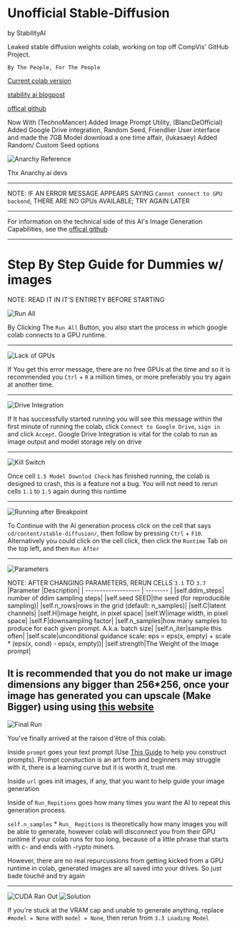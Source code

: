 # Unofficial Stable-Diffusion
by StabilityAI

Leaked stable diffusion weights colab, working on top off CompVis' GitHub Project.

`By The People, For The People`

[Current colab version](https://colab.research.google.com/drive/1QyxxftYREN3cJf8kuz--zFrnBxGg0w_S?usp=sharing)

[stability ai blogpost](https://stability-ai.webpkgcache.com/doc/-/s/stability.ai/beta-signup-form)

[offical github](https://github.com/CompVis/stable-diffusion)

Now With
(TechnoMancer) Added Image Prompt Utility,
(BlancDeOfficial) Added Google Drive integration, Random Seed, Friendlier User interface and made the 7GB Model download a one time affair,
(lukasaey) Added Random/ Custom Seed options

![Anarchy Reference](https://cdn.discordapp.com/attachments/806288700736405506/1010835283211714730/unknown.png)

Thx Anarchy.ai devs

---

NOTE: IF AN ERROR MESSAGE APPEARS SAYING `Cannot connect to GPU backend`, THERE ARE NO GPUs AVAILABLE; TRY AGAIN LATER

---

For information on the technical side of this AI's Image Generation Capabilities, see the [offical github](https://github.com/CompVis/stable-diffusion)

---

# Step By Step Guide for Dummies w/ images

NOTE: READ IT IN IT'S ENTIRETY BEFORE STARTING

![Run All](https://cdn.discordapp.com/attachments/806288700736405506/1010840674272280576/Screenshot_2022-08-21_at_10.05.52.png)

By Clicking The `Run All` Button, you also start the process in which google colab connects to a GPU runtime.

---

![Lack of GPUs](https://cdn.discordapp.com/attachments/806288700736405506/1010843232239886377/Screenshot_2022-08-21_at_10.29.42.png)

If You get this error message, there are no free GPUs at the time and so it is recommended you `Ctrl` + `R` a million times, or more preferably you try again at another time.

---

![Drive Integration](https://cdn.discordapp.com/attachments/806288700736405506/1010840674603651133/Screenshot_2022-08-21_at_10.10.36.png)

If It has successfully started running you will see this message within the first minute of running the colab, click `Connect to Google Drive`, `sign in` and click `Accept`.
Google Drive Integration is vital for the colab to run as image output and model storage rely on drive

---

![Kill Switch](https://cdn.discordapp.com/attachments/806288700736405506/1010840675031449600/Screenshot_2022-08-21_at_10.13.59.png)

Once cell `1.5 Model Downlod Check` has finished running, the colab is designed to crash, this is a feature not a bug.
You will not need to rerun cells `1.1` to `1.5` again during this runtime

---

![Running after Breakpoint](https://cdn.discordapp.com/attachments/806288700736405506/1010840675455082496/Screenshot_2022-08-21_at_10.15.34.png)

To Continue with the AI generation process click on the cell that says `cd/content/stable-diffusion/`, then follow by pressing `Ctrl` +  `F10`.
Alternatively you could click on the cell click, then click the `Runtime` Tab on the top left, and then `Run After`

---

![Parameters](https://cdn.discordapp.com/attachments/806288700736405506/1010859205240041492/Screenshot_2022-08-21_at_11.33.23.png)

NOTE: AFTER CHANGING PARAMETERS, RERUN CELLS `3.1` TO `3.7`
|Parameter            |Description|
| ------------------- | --------  |
|self.ddim_steps| number of ddim sampling steps|
|self.seed SEED|the seed (for reproducible sampling)|
|self.n_rows|rows in the grid (default: n_samples)|
|self.C|latent channels|
|self.H|image height, in pixel space|
|self.W|image width, in pixel space|
|self.F|downsampling factor|
|self.n_samples|how many samples to produce for each given prompt. A.k.a. batch size|
|self.n_iter|sample this often|
|self.scale|unconditional guidance scale: eps = eps(x, empty) + scale * (eps(x, cond) - eps(x, empty))|
|self.strength|The Weight of the Image prompt|


It is recommended that you do not make ur image dimensions any bigger than 256*256, once your image has generated you can upscale (Make Bigger) using using [this website](http://waifu2x.udp.jp/)
---

![Final Run](https://cdn.discordapp.com/attachments/806288700736405506/1010840676218437682/Screenshot_2022-08-21_at_10.18.00.png)

You've finally arrived at the raison d'être of this colab. 

Inside `prompt` goes your text prompt  (Use [This Guide](https://beta.dreamstudio.ai/prompt-guide) to help you construct prompts). 
Prompt constuction is an art form and beginners may struggle with it, there is a learning curve but it is worth it, trust me.

Inside `url` goes init images, if any, that you want to help guide your image generation

Inside of `Run_Repitions` goes how many times you want the AI to repeat this generation process.

`self.n_samples`  * `Run_ Repitions` is theoretically how many images you will be able to generate, however colab will disconnect you from their GPU runtime if your colab runs for too long, because of a little phrase that starts with c- and ends with -rypto miners. 

However, there are no real repurcussions from getting kicked from a GPU runtime in colab, generated images are all saved into your drives. So just bade touché and try again

---

![CUDA Ran Out](https://cdn.discordapp.com/attachments/971921703313768578/1010866322411884574/unknown.png)
![Solution](https://cdn.discordapp.com/attachments/971921703313768578/1010866433426731029/unknown.png)

If you're stuck at the VRAM cap and unable to generate anything, replace `#model = None` with `model = None`, then rerun from `3.3 Loading Model`
